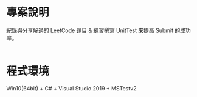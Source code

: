# 專案說明  
紀錄與分享解過的 LeetCode 題目 & 練習撰寫 UnitTest 來提高 Submit 的成功率。  
&emsp;  
# 程式環境  
Win10(64bit) + C# + Visual Studio 2019 + MSTestv2  
